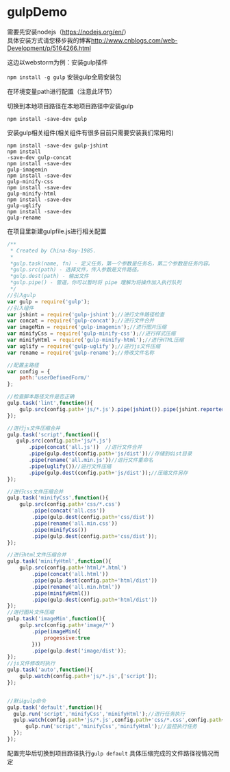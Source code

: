 # gulpDemo
需要先安装nodejs（<a href="https://nodejs.org/en/">https://nodejs.org/en/</a>）</br>
具体安装方式请您移步我的博客<a href="http://www.cnblogs.com/web-Development/p/5164266.html">http://www.cnblogs.com/web-Development/p/5164266.html</a></br>

这边以webstorm为例：安装gulp插件</br>

<code>npm install -g gulp</code>  安装gulp全局安装包</br>

在环境变量path进行配置（注意此环节）</br>

切换到本地项目路径在本地项目路径中安装gulp</br>

<code>npm install -save-dev gulp</code></br>

安装gulp相关组件(相关组件有很多目前只需要安装我们常用的)</br>

<code>npm install -save-dev gulp-jshint</code></br>
<code>npm install -save-dev gulp-concat</code></br>
<code>npm install -save-dev gulp-imagemin</code></br>
<code>npm install -save-dev gulp-minify-css</code></br>
<code>npm install -save-dev gulp-minify-html</code></br>
<code>npm install -save-dev gulp-uglify</code></br>
<code>npm install -save-dev gulp-rename</code></br>

在项目里新建gulpfile.js进行相关配置

``` js
/**
 * Created by China-Boy-1985.
 *
 *gulp.task(name, fn) - 定义任务，第一个参数是任务名，第二个参数是任务内容。
 *gulp.src(path) - 选择文件，传入参数是文件路径。
 *gulp.dest(path) - 输出文件
 *gulp.pipe() - 管道，你可以暂时将 pipe 理解为将操作加入执行队列
 */
//引入gulp
var gulp = require('gulp');
//引入组件
var jshint = require('gulp-jshint');//进行文件路径检查
var concat = require('gulp-concat');//进行文件合并
var imageMin = require('gulp-imagemin');//进行图片压缩
var minifyCss = require('gulp-minify-css');//进行样式压缩
var minifyHtml = require('gulp-minify-html');//进行HTML压缩
var uglify = require('gulp-uglify');//进行js文件压缩
var rename = require('gulp-rename');//修改文件名称

//配置主路径
var config = {
    path:'userDefinedForm/'
};

//检查脚本路径文件是否正确
gulp.task('lint',function(){
    gulp.src(config.path+'js/*.js').pipe(jshint()).pipe(jshint.reporter('default'));
});

//进行js文件压缩合并
gulp.task('script',function(){
   gulp.src(config.path+'js/*.js')
       .pipe(concat('all.js'))  //进行文件合并
       .pipe(gulp.dest(config.path+'js/dist'))//存储到dist目录
       .pipe(rename('all.min.js'))//进行文件重命名
       .pipe(uglify())//进行文件压缩
       .pipe(gulp.dest(config.path+'js/dist'));//压缩文件另存
});

//进行css文件压缩合并
gulp.task('minifyCss',function(){
    gulp.src(config.path+'css/*.css')
        .pipe(concat('all.css'))
        .pipe(gulp.dest(config.path+'css/dist'))
        .pipe(rename('all.min.css'))
        .pipe(minifyCss())
        .pipe(gulp.dest(config.path+'css/dist'));
});

//进行html文件压缩合并
gulp.task('minifyHtml',function(){
    gulp.src(config.path+'html/*.html')
        .pipe(concat('all.html'))
        .pipe(gulp.dest(config.path+'html/dist'))
        .pipe(rename('all.min.html'))
        .pipe(minifyHtml())
        .pipe(gulp.dest(config.path+'html/dist'))
});
//进行图片文件压缩
gulp.task('imageMin',function(){
    gulp.src(config.path+'image/*')
        .pipe(imageMin({
            progessive:true
        }))
        .pipe(gulp.dest('image/dist'));
});
//js文件修改时执行
gulp.task('auto',function(){
    gulp.watch(config.path+'js/*.js',['script']);
});


//默认gulp命令
gulp.task('default',function(){
  gulp.run('script','minifyCss','minifyHtml');//进行任务执行
  gulp.watch(config.path+'js/*.js',config.path+'css/*.css',config.path+'html/*.html',function(){
      gulp.run('script','minifyCss','minifyHtml');//监控执行任务
  });
});
```
配置完毕后切换到项目路径执行<code>gulp default</code>  具体压缩完成的文件路径视情况而定

